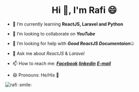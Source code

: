 <h1 align="center">Hi 👋, I'm Rafi 😄 </h1>

 
- 🌱 I’m currently learning **ReactJS, Laravel and Python**
 
- 👯 I’m looking to collaborate on ***YouTube***

- 🤔 I’m looking for help with ***Good ReactJS Documentaion***🤐

- 💬 Ask me about *ReactJS* & *Laravel* 

- 📫 How to reach me: ***[Facebook](https://www.facebook.com/RaFi5050/)*** ***[linkedin](https://www.linkedin.com/in/mezbah-rafi-5083a3187/)***  ***[E-mail](rafim166@gmail.com)***

- 😄 Pronouns: He/His 👦 



<p><img align="center" src="https://github-readme-stats.vercel.app/api?username=RaFi166&show_icons=true" alt="rafi :smile:" /></p>
